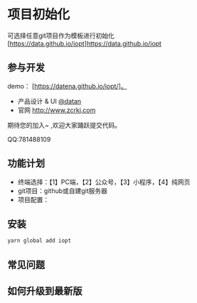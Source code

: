# 项目初始化
可选择任意git项目作为模板进行初始化 [https://data.github.io/iopt]https://data.github.io/iopt

## 参与开发

demo： [https://datena.github.io/iopt/]。

- 产品设计 & UI [@datan](https://github.com/datan)
- 官网 http://www.zcrkj.com

期待您的加入~ ,欢迎大家踊跃提交代码。

QQ:781488109

## 功能计划

- 终端选择：【1】PC端，【2】公众号，【3】小程序，【4】纯网页
- git项目：github或自建git服务器
- 项目配置：


## 安装

```bash
yarn global add iopt
```

## 常见问题


## 如何升级到最新版

